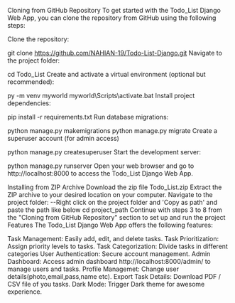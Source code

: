 Cloning from GitHub Repository
To get started with the Todo_List Django Web App, you can clone the repository from GitHub using the following steps:

Clone the repository:

git clone https://github.com/NAHIAN-19/Todo-List-Django.git
Navigate to the project folder:

cd Todo_List
Create and activate a virtual environment (optional but recommended):

py -m venv myworld
myworld\Scripts\activate.bat
Install project dependencies:

pip install -r requirements.txt
Run database migrations:

python manage.py makemigrations
python manage.py migrate
Create a superuser account (for admin access)

python manage.py createsuperuser
Start the development server:

python manage.py runserver
Open your web browser and go to http://localhost:8000 to access the Todo_List Django Web App.

Installing from ZIP Archive
Download the zip file Todo_List.zip
Extract the ZIP archive to your desired location on your computer.
Navigate to the project folder: --Right click on the project folder and 'Copy as path' and paste the path like below
cd project_path
Continue with steps 3 to 8 from the "Cloning from GitHub Repository" section to set up and run the project
Features
The Todo_List Django Web App offers the following features:

Task Management: Easily add, edit, and delete tasks.
Task Prioritization: Assign priority levels to tasks.
Task Categorization: Divide tasks in different categories
User Authentication: Secure account management.
Admin Dashboard: Access admin dashboard http://localhost:8000/admin/ to manage users and tasks.
Profile Managemet: Change user details(photo,email,pass,name etc).
Export Task Details: Download PDF / CSV file of you tasks.
Dark Mode: Trigger Dark theme for awesome experience.
